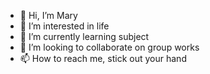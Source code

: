 - 👋 Hi, I’m Mary
- 👀 I’m interested in life
- 🌱 I’m currently learning subject
- 💞️ I’m looking to collaborate on group works
- 📫 How to reach me, stick out your hand

<!---
8CAPMary/8CAPMary is a ✨ special ✨ repository because its `README.md` (this file) appears on your GitHub profile.
You can click the Preview link to take a look at your changes.
--->
